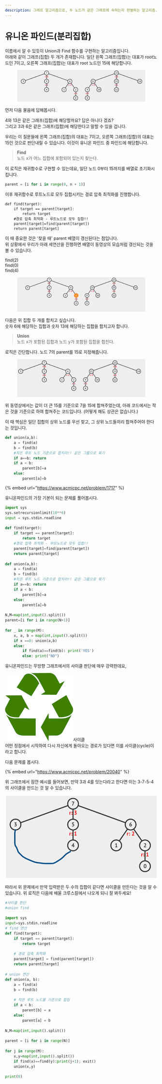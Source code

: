```yaml
---
description: 그래프 알고리즘으로, 두 노드가 같은 그래프에 속하는지 판별하는 알고리즘. 단, 이 때 하나의 그래프는 하나의 집합(set)으로 이해한다.
---
```


# 유니온 파인드(분리집합)

이름에서 알 수 있듯이 Union과 Find  함수를 구현하는 알고리즘입니다.\
아래와 같이 그래프(집합) 두 개가 존재합니다. 일단 왼쪽 그래프(집합)는 대표가 root노드인 7이고, 오른쪽 그래프(집합)는 대표가 root 노드인 15에 해당합니다.

<figure><img src="../.gitbook/assets/image (2) (5).png" alt=""><figcaption></figcaption></figure>

먼저 다음 물음에 답해봅시다.

4와 13은 같은 그래프(집합)에 해당할까요? 답은 아니다 겠죠?\
그리고 3과 6은 같은 그래프(집합)에 해당한다고 말할 수 있을 겁니다.

우리는 이 질문들에 왼쪽 그래프(집합)의 대표는 7이고, 오른쪽 그래프(집합)의 대표는 15인 것으로 판단내릴 수 있습니다. 이것이 유니온 파인드 중 파인드에 해당합니다.

> **Find**\
> 노드 x가 어느 집합에 포함되어 있는지 찾는다.

이 로직은 재귀함수로 구현할 수 있는데요, 일단 노드 0부터 15까지를 배열로 초기화시킵니다.

```python
parent = [i for i in range(0, n + 1)]
```

이후 재귀함수로 루트노드로 모두 집합시키는 경로 압축 최적화를 진행합니다.

```
def find(target):
    if target == parent[target]:
        return target
    #경로 압축 최적화 - 루트노드로 모두 집합!!
    parent[target]=find(parent[target])
    return parent[target]
```

이 때 중요한 것은 '찾을 때' parent 배열이 갱신된다는 점입니다. \
위 상황에서 우리가 아래 세연산을 진행하면 배열이 동영상의 모습처럼 갱신되는 것을 볼 수 있습니다.

find(2)\
find(0)\
find(4)

<figure><img src="../.gitbook/assets/유니온파인드2.gif" alt=""><figcaption></figcaption></figure>





다음은 위 집합 두 개를 합치고 싶습니다. \
숫자 6에 해당하는 집합과 숫자 13에 해당하는 집합을 합치고자 합니다.

> **Union**\
> 노드 x가 포함된 집합과 노드 y가 포함된 집합을 합친다.

로직은 간단합니다. 노드 7의 parent를 15로 지정해줍니다.

<figure><img src="../.gitbook/assets/유니온파인드.gif" alt=""><figcaption></figcaption></figure>

위 동영상에서는 값이 더 큰 15를 기준으로 7을 15에 합쳐주었는데, 아래 코드에서는 작은 것을 기준으로 하여 합쳐주는 코드입니다. (어떻게 해도 상관은 없습니다.)

이 때 핵심은 일단 집합의 상위 노드를 우선 찾고, 그 상위 노드들끼리 합쳐주어야 한다는 것입니다.

```python
def union(a,b):
    a = find(a)
    b = find(b)
    #작은 루트 노드 기준으로 합치라!! 같은 그룹으로 묶기
    if a==b: return 
    if a < b:
        parent[b]=a
    else:
        parent[a]=b
```

{% embed url="https://www.acmicpc.net/problem/1717" %}

유니온파인드의 가장 기본이 되는 문제를 풀어봅시다.

```python
import sys
sys.setrecursionlimit(10**6)
input = sys.stdin.readline

def find(target):
    if target == parent[target]:
        return target
    #경로 압축 최적화 - 부모노드로 모두 집합!!
    parent[target]=find(parent[target])
    return parent[target]

def union(a,b):
    a = find(a)
    b = find(b)
    #작은 루트 노드 기준으로 합치라!! 같은 그룹으로 묶기
    if a==b: return 
    if a < b:
        parent[b]=a
    else:
        parent[a]=b

N,M=map(int,input().split())
parent=[i for i in range(N+1)]

for _ in range(M):
    x, a, b = map(int,input().split())
    if x ==0: union(a,b)
    else: 
        if find(a)==find(b): print('YES')
        else: print("NO")
```



유니온파인드는 무방향 그래프에서의 사이클 판단에 매우 강력한데요,

<img src="../.gitbook/assets/image (4).png" alt="" data-size="line">사이클\
어떤 정점에서 시작하여 다시 자신에게 돌아오는 경로가 있다면 이를 사이클(cycle)이라고 합니다.

다음 문제를 봅시다.&#x20;

{% embed url="https://www.acmicpc.net/problem/20040" %}

위 그래프에서 잠깐 예시를 들어보면, 만약 3과 4를 잇는다라고 한다면 이는 3-7-5-4의 사이클을 만드는 것 알 수 있습니다.&#x20;

![](<../.gitbook/assets/image (1) (1).png>)

따라서 위 문제에서 만약 입력받은 두 수의 집합이 같다면 사이클을 만든다는 것을 알 수 있습니다. 위 로직은 다음에 배울 크루스칼에서 나오게 되니 잘 봐두세요!

```python
#사이클 판단
#union find

import sys
input=sys.stdin.readline
# find 연산
def find(target):
    if target == parent[target]:
        return target
 
    # 경로 압축 최적화
    parent[target] = find(parent[target])
    return parent[target]
 
# union 연산
def union(a, b):
    a = find(a) 
    b = find(b)
 
    # 작은 루트 노드를 기준으로 합침
    if a < b:
        parent[b] = a
    else:
        parent[a] = b

N,M=map(int,input().split())

parent = [i for i in range(N)]
 
for j in range(M):
    x,y=map(int,input().split())
    if find(x)==find(y):print(j+1); exit()
    union(x,y)

print(0)
```

